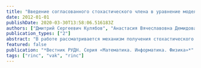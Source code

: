 ```yaml
---
title: "Введение согласованного стохастического члена в уравнение модели роста популяций"
date: 2012-01-01
publishDate: 2020-03-30T13:58:06.516183Z
authors: ["Дмитрий Сергеевич Кулябов", "Анастасия Вячеславовна Демидова"]
publication_types: ["2"]
abstract: "В работе рассматривается механизм получения стохастического дифференциального уравнения с согласованными стохастической и детерминистической частями."
featured: false
publication: "*Вестник РУДН. Серия «Математика. Информатика. Физика»*"
tags: ["rinc", "vak", "rinc"]
---
```


